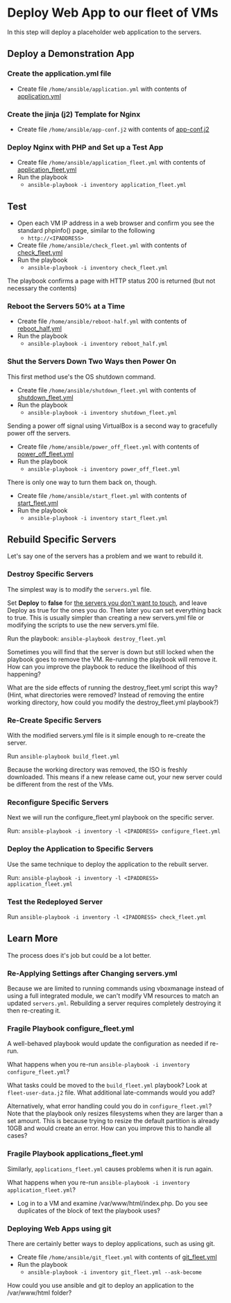 # Deploy Web App to our fleet of VMs
In this step will deploy a placeholder web application to the servers.

## Deploy a Demonstration App

### Create the application.yml file
- Create file `/home/ansible/application.yml` with contents of [application.yml](application.yml)

### Create the jinja (j2) Template for Nginx
- Create file `/home/ansible/app-conf.j2` with contents of [app-conf.j2](app-conf.j2)

### Deploy Nginx with PHP and Set up a Test App
- Create file `/home/ansible/application_fleet.yml` with contents of [application_fleet.yml](application_fleet.yml)
- Run the playbook
  - `ansible-playbook -i inventory application_fleet.yml`

## Test
- Open each VM IP address in a web browser and confirm you see the standard phpinfo() page, similar to the following
  - `http://<IPADDRESS>`
- Create file `/home/ansible/check_fleet.yml` with contents of [check_fleet.yml](check_fleet.yml)
- Run the playbook
  - `ansible-playbook -i inventory check_fleet.yml`

The playbook confirms a page with HTTP status 200 is returned (but not necessary the contents)

### Reboot the Servers 50% at a Time
- Create file `/home/ansible/reboot-half.yml` with contents of [reboot_half.yml](reboot_half.yml)
- Run the playbook
  - `ansible-playbook -i inventory reboot_half.yml`

### Shut the Servers Down Two Ways then Power On
This first method use's the OS shutdown command.
- Create file `/home/ansible/shutdown_fleet.yml` with contents of [shutdown_fleet.yml](shutdown_fleet.yml)
- Run the playbook
  - `ansible-playbook -i inventory shutdown_fleet.yml`

Sending a power off signal using VirtualBox is a second way to gracefully power off the servers.
- Create file `/home/ansible/power_off_fleet.yml` with contents of [power_off_fleet.yml](power_off_fleet.yml)
- Run the playbook
  - `ansible-playbook -i inventory power_off_fleet.yml`

There is only one way to turn them back on, though.
- Create file `/home/ansible/start_fleet.yml` with contents of [start_fleet.yml](start_fleet.yml)
- Run the playbook
  - `ansible-playbook -i inventory start_fleet.yml`

## Rebuild Specific Servers
Let's say one of the servers has a problem and we want to rebuild it.
### Destroy Specific Servers
The simplest way is to modify the `servers.yml` file.

Set **Deploy** to **false** for <ins>the servers you don't want to touch</ins>, and leave Deploy as true for the ones you do. Then later you can set everything back to true. This is usually simpler than creating a new servers.yml file or modifying the scripts to use the new servers.yml file.

Run the playbook: `ansible-playbook destroy_fleet.yml`

Sometimes you will find that the server is down but still locked when the playbook goes to remove the VM. Re-running the playbook will remove it. How can you improve the playbook to reduce the likelihood of this happening?

What are the side effects of running the destroy_fleet.yml script this way? (Hint, what directories were removed? Instead of removing the entire working directory, how could you modify the destroy_fleet.yml playbook?)

### Re-Create Specific Servers
With the modified servers.yml file is it simple enough to re-create the server.

Run `ansible-playbook build_fleet.yml`

Because the working directory was removed, the ISO is freshly downloaded. This means if a new release came out, your new server could be different from the rest of the VMs.

### Reconfigure Specific Servers
Next we will run the configure_fleet.yml playbook on the specific server.

Run: `ansible-playbook -i inventory -l <IPADDRESS> configure_fleet.yml`

### Deploy the Application to Specific Servers
Use the same technique to deploy the application to the rebuilt server.

Run: `ansible-playbook -i inventory -l <IPADDRESS> application_fleet.yml`

### Test the Redeployed Server
Run `ansible-playbook -i inventory -l <IPADDRESS> check_fleet.yml`

## Learn More
The process does it's job but could be a lot better.

### Re-Applying Settings after Changing servers.yml
Because we are limited to running commands using vboxmanage instead of using a full integrated module, we can't modify VM resources to match an updated `servers.yml`. Rebuilding a server requires completely destroying it then re-creating it.

### Fragile Playbook configure_fleet.yml
A well-behaved playbook would update the configuration as needed if re-run.

What happens when you re-run `ansible-playbook -i inventory configure_fleet.yml`?

What tasks could be moved to the `build_fleet.yml` playbook? Look at `fleet-user-data.j2` file. What additional late-commands would you add?

Alternatively, what error handling could you do in `configure_fleet.yml`? Note that the playbook only resizes filesystems when they are larger than a set amount. This is because trying to resize the default partition is already 10GB and would create an error. How can you improve this to handle all cases?

### Fragile Playbook applications_fleet.yml
Similarly, `applications_fleet.yml` causes problems when it is run again.

What happens when you re-run `ansible-playbook -i inventory application_fleet.yml`?
- Log in to a VM and examine /var/www/html/index.php. Do you see duplicates of the block of text the playbook uses?

### Deploying Web Apps using git
There are certainly better ways to deploy applications, such as using git.

- Create file `/home/ansible/git_fleet.yml` with contents of [git_fleet.yml](git_fleet.yml)
- Run the playbook
  - `ansible-playbook -i inventory git_fleet.yml --ask-become`

How could you use ansible and git to deploy an application to the /var/www/html folder?
